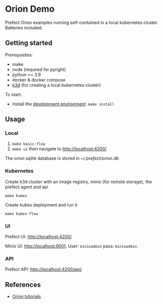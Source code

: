 # Orion Demo

Prefect Orion examples running self-contained in a local kubernetes cluster. Batteries included.

## Getting started

Prerequisites:

- make
- node (required for pyright)
- python >= 3.9
- docker & docker compose
- [k3d](https://k3d.io/) (for creating a local kubernetes cluster)

To start:

- Install the [development environment](CONTRIBUTING.md#Development-environment): `make install`

## Usage

### Local

1. `make basic-flow`
1. `make ui` then navigate to [http://localhost:4200/](http://localhost:4200/)

The orion sqlite database is stored in _~/.prefect/orion.db_

### Kubernetes

Create k3d cluster with an image registry, minio (for remote storage), the prefect agent and api

```
make kubes
```

Create kubes deployment and run it

```
make kubes-flow
```

### UI

Prefect UI: [http://localhost:4200/](http://localhost:4200/)

Minio UI: [http://localhost:9001](http://localhost:9001). User: `minioadmin` pass: `minioadmin`.

### API

Prefect API: [http://localhost:4200/api/](http://localhost:4200/api/)

## References

- [Orion tutorials](https://orion-docs.prefect.io/tutorials/first-steps/)
